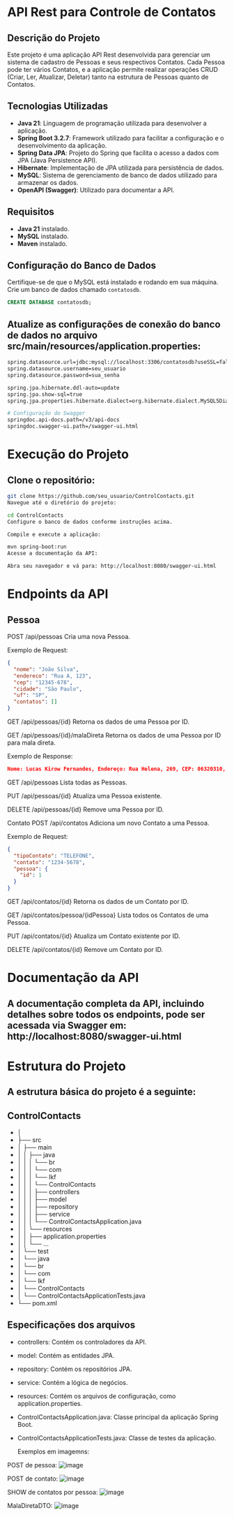 # API Rest para Controle de Contatos

## Descrição do Projeto

Este projeto é uma aplicação API Rest desenvolvida para gerenciar um sistema de cadastro de Pessoas e seus respectivos Contatos. Cada Pessoa pode ter vários Contatos, e a aplicação permite realizar operações CRUD (Criar, Ler, Atualizar, Deletar) tanto na estrutura de Pessoas quanto de Contatos.

## Tecnologias Utilizadas

- **Java 21**: Linguagem de programação utilizada para desenvolver a aplicação.
- **Spring Boot 3.2.7**: Framework utilizado para facilitar a configuração e o desenvolvimento da aplicação.
- **Spring Data JPA**: Projeto do Spring que facilita o acesso a dados com JPA (Java Persistence API).
- **Hibernate**: Implementação de JPA utilizada para persistência de dados.
- **MySQL**: Sistema de gerenciamento de banco de dados utilizado para armazenar os dados.
- **OpenAPI (Swagger)**: Utilizado para documentar a API.

## Requisitos

- **Java 21** instalado.
- **MySQL** instalado.
- **Maven** instalado.

## Configuração do Banco de Dados

Certifique-se de que o MySQL está instalado e rodando em sua máquina. Crie um banco de dados chamado `contatosdb`.

```sql
CREATE DATABASE contatosdb;
```

## Atualize as configurações de conexão do banco de dados no arquivo src/main/resources/application.properties:

``` bash
spring.datasource.url=jdbc:mysql://localhost:3306/contatosdb?useSSL=false
spring.datasource.username=seu_usuario
spring.datasource.password=sua_senha

spring.jpa.hibernate.ddl-auto=update
spring.jpa.show-sql=true
spring.jpa.properties.hibernate.dialect=org.hibernate.dialect.MySQL5Dialect

# Configuração do Swagger
springdoc.api-docs.path=/v3/api-docs
springdoc.swagger-ui.path=/swagger-ui.html
```

# Execução do Projeto
## Clone o repositório:

```bash
git clone https://github.com/seu_usuario/ControlContacts.git
Navegue até o diretório do projeto:

cd ControlContacts
Configure o banco de dados conforme instruções acima.

Compile e execute a aplicação:

mvn spring-boot:run
Acesse a documentação da API:

Abra seu navegador e vá para: http://localhost:8080/swagger-ui.html
```

# Endpoints da API

## Pessoa

POST /api/pessoas
Cria uma nova Pessoa.

Exemplo de Request:

``` json
{
  "nome": "João Silva",
  "endereco": "Rua A, 123",
  "cep": "12345-678",
  "cidade": "São Paulo",
  "uf": "SP",
  "contatos": []
}
```

GET /api/pessoas/{id}
Retorna os dados de uma Pessoa por ID.


GET /api/pessoas/{id}/malaDireta
Retorna os dados de uma Pessoa por ID para mala direta.

Exemplo de Response:

```json
Nome: Lucas Kirow Fernandes, Endereço: Rua Helena, 269, CEP: 06320310, Cidade: Carapicuíba, UF: SP
```

GET /api/pessoas
Lista todas as Pessoas.


PUT /api/pessoas/{id}
Atualiza uma Pessoa existente.


DELETE /api/pessoas/{id}
Remove uma Pessoa por ID.

Contato
POST /api/contatos
Adiciona um novo Contato a uma Pessoa.

Exemplo de Request:

```json
{
  "tipoContato": "TELEFONE",
  "contato": "1234-5678",
  "pessoa": {
    "id": 1
  }
}
```

GET /api/contatos/{id}
Retorna os dados de um Contato por ID.


GET /api/contatos/pessoa/{idPessoa}
Lista todos os Contatos de uma Pessoa.


PUT /api/contatos/{id}
Atualiza um Contato existente por ID.


DELETE /api/contatos/{id}
Remove um Contato por ID.

# Documentação da API
## A documentação completa da API, incluindo detalhes sobre todos os endpoints, pode ser acessada via Swagger em: http://localhost:8080/swagger-ui.html

# Estrutura do Projeto
## A estrutura básica do projeto é a seguinte:


## ControlContacts
- │
- ├── src
- │   ├── main
- │   │   ├── java
- │   │   │   └── br
- │   │   │       └── com
- │   │   │           └── lkf
- │   │   │               └── ControlContacts
- │   │   │                   ├── controllers
- │   │   │                   ├── model
- │   │   │                   ├── repository
- │   │   │                   ├── service
- │   │   │                   └── ControlContactsApplication.java
- │   │   └── resources
- │   │       ├── application.properties
- │   │       └── ...
- │   └── test
- │       └── java
- │           └── br
- │               └── com
- │                   └── lkf
- │                       └── ControlContacts
- │                           └── ControlContactsApplicationTests.java
- └── pom.xml

## Especificações dos arquivos
- controllers: Contém os controladores da API.
- model: Contém as entidades JPA.
- repository: Contém os repositórios JPA.
- service: Contém a lógica de negócios.
- resources: Contém os arquivos de configuração, como application.properties.
- ControlContactsApplication.java: Classe principal da aplicação Spring Boot.
- ControlContactsApplicationTests.java: Classe de testes da aplicação.

  Exemplos em imagemns:

POST de pessoa:
![image](https://github.com/LuscaKF/AvJavaAPI/assets/62342102/3ccbf81f-d4d5-455d-b562-109f8fe01a53)

POST de contato:
![image](https://github.com/LuscaKF/AvJavaAPI/assets/62342102/876b564a-b9d0-4b8f-bc17-4cd000dd6420)

SHOW de contatos por pessoa:
![image](https://github.com/LuscaKF/AvJavaAPI/assets/62342102/55df3f7c-0d59-45a8-b406-60f131f60c4c)

MalaDiretaDTO:
![image](https://github.com/LuscaKF/AvJavaAPI/assets/62342102/cc97f5ab-40cc-43ce-8b6e-cbc960b85412)
